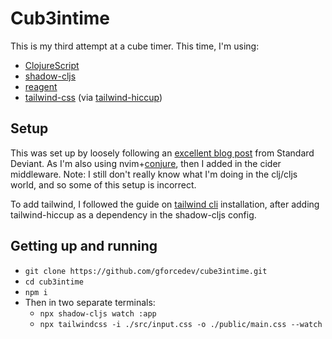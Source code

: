# Cub3intime
This is my third attempt at a cube timer. This time, I'm using:
- [ClojureScript](https://clojurescript.org/)
- [shadow-cljs](https://github.com/thheller/shadow-cljs)
- [reagent](https://github.com/reagent-project/reagent)
- [tailwind-css](https://tailwindcss.com/) (via [tailwind-hiccup](https://github.com/rgm/tailwind-hiccup))

## Setup
This was set up by loosely following an [excellent blog post](https://ghufran.posthaven.com/setting-up-a-reagent-clojurescript-project-with-shadow-cljs-and-cursive) from Standard Deviant. As I'm also using nvim+[conjure](https://github.com/olical/conjure), then I added in the cider middleware. Note: I still don't really know what I'm doing in the clj/cljs world, and so some of this setup is incorrect.

To add tailwind, I followed the guide on [tailwind cli](https://tailwindcss.com/docs/installation) installation, after adding tailwind-hiccup as a dependency in the shadow-cljs config.

## Getting up and running
- `git clone https://github.com/gforcedev/cube3intime.git`
- `cd cub3intime`
- `npm i`
- Then in two separate terminals:
  - `npx shadow-cljs watch :app`
  - `npx tailwindcss -i ./src/input.css -o ./public/main.css --watch`
